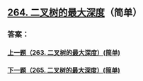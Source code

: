 ## [264. 二叉树的最大深度](https://leetcode-cn.com/problems/merge-two-sorted-lists/)（简单）





### 答案：



#### [上一题（263. 二叉树的最大深度）(简单)](https://github.com/sdwwld/leetCode/blob/master/src/main/java/com/wld/java/leetcode/leetCode0263.md)

#### [下一题（265. 二叉树的最大深度）(简单)](https://github.com/sdwwld/leetCode/blob/master/src/main/java/com/wld/java/leetcode/leetCode0265.md)